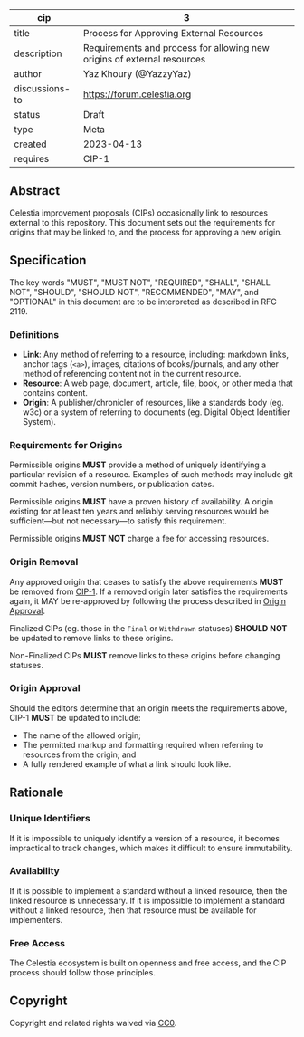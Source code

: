 | cip | 3 |
| - | - |
| title | Process for Approving External Resources |
| description | Requirements and process for allowing new origins of external resources |
| author | Yaz Khoury (@YazzyYaz) |
| discussions-to | <https://forum.celestia.org> |
| status | Draft |
| type | Meta |
| created | 2023-04-13 |
| requires | CIP-1 |

## Abstract

Celestia improvement proposals (CIPs) occasionally link to resources external to this repository. This document sets out the requirements for origins that may be linked to, and the process for approving a new origin.

## Specification

The key words "MUST", "MUST NOT", "REQUIRED", "SHALL", "SHALL NOT", "SHOULD", "SHOULD NOT", "RECOMMENDED", "MAY", and "OPTIONAL" in this document are to be interpreted as described in RFC 2119.

### Definitions

* **Link**: Any method of referring to a resource, including: markdown links, anchor tags (`<a>`), images, citations of books/journals, and any other method of referencing content not in the current resource.
* **Resource**: A web page, document, article, file, book, or other media that contains content.
* **Origin**: A publisher/chronicler of resources, like a standards body (eg. w3c) or a system of referring to documents (eg. Digital Object Identifier System).

### Requirements for Origins

Permissible origins **MUST** provide a method of uniquely identifying a particular revision of a resource. Examples of such methods may include git commit hashes, version numbers, or publication dates.

Permissible origins **MUST** have a proven history of availability. A origin existing for at least ten years and reliably serving resources would be sufficient—but not necessary—to satisfy this requirement.

Permissible origins **MUST NOT** charge a fee for accessing resources.

### Origin Removal

Any approved origin that ceases to satisfy the above requirements **MUST** be removed from [CIP-1](./cip-1.md). If a removed origin later satisfies the requirements again, it MAY be re-approved by following the process described in [Origin Approval](#origin-approval).

Finalized CIPs (eg. those in the `Final` or `Withdrawn` statuses) **SHOULD NOT** be updated to remove links to these origins.

Non-Finalized CIPs **MUST** remove links to these origins before changing statuses.

### Origin Approval

Should the editors determine that an origin meets the requirements above, CIP-1 **MUST** be updated to include:

* The name of the allowed origin;
* The permitted markup and formatting required when referring to resources from the origin; and
* A fully rendered example of what a link should look like.

## Rationale

### Unique Identifiers

If it is impossible to uniquely identify a version of a resource, it becomes impractical to track changes, which makes it difficult to ensure immutability.

### Availability

If it is possible to implement a standard without a linked resource, then the linked resource is unnecessary. If it is impossible to implement a standard without a linked resource, then that resource must be available for implementers.

### Free Access

The Celestia ecosystem is built on openness and free access, and the CIP process should follow those principles.

## Copyright

Copyright and related rights waived via [CC0](../LICENSE).

